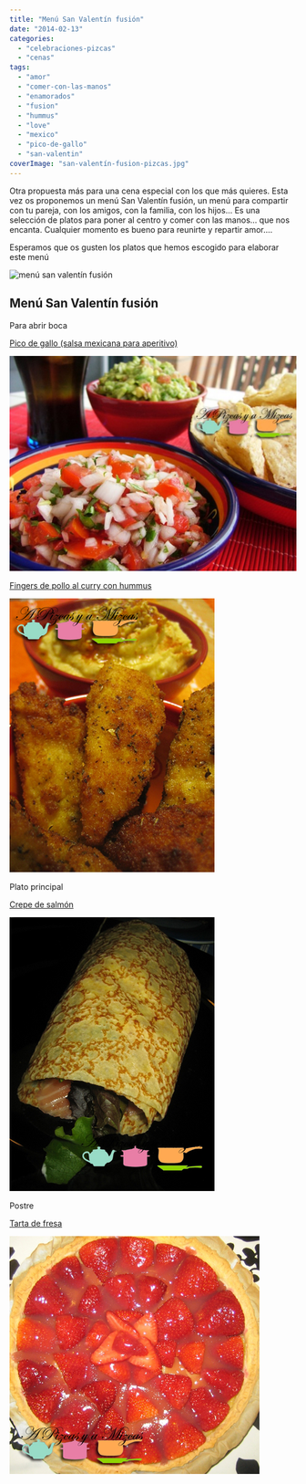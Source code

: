 ```yaml
---
title: "Menú San Valentín fusión"
date: "2014-02-13"
categories:
  - "celebraciones-pizcas"
  - "cenas"
tags:
  - "amor"
  - "comer-con-las-manos"
  - "enamorados"
  - "fusion"
  - "hummus"
  - "love"
  - "mexico"
  - "pico-de-gallo"
  - "san-valentin"
coverImage: "san-valentín-fusion-pizcas.jpg"
---
```


Otra propuesta más para una cena especial con los que más quieres. Esta vez os proponemos un menú San Valentín fusión, un menú para compartir con tu pareja, con los amigos, con la familia, con los hijos... Es una selección de platos para poner al centro y comer con las manos... que nos encanta. Cualquier momento es bueno para reunirte y repartir amor....

Esperamos que os gusten los platos que hemos escogido para elaborar este menú

![menú san valentín fusión](images/san-valentín-fusion-pizcas.jpg)

## Menú San Valentín fusión

Para abrir boca

[Pico de gallo (salsa mexicana para aperitivo)](/pico-de-gallo/ "Pico de gallo")

![pico de gallo](images/DSCF0070-pizcas-618x463.jpg "menu san valentín fusión")

[Fingers de pollo al curry con hummus](/fingers-de-pollo-al-curry-con-hummus/)

![fingers de pollo al curry](images/IMG_5596-pizcas.jpg "menu san valentín fusión")

Plato principal

[Crepe de salmón](/crepe-de-salmon/)

![crepe de salmón](images/IMG_6204-pizcas.jpg "menu san valentín fusión")

Postre

[Tarta de fresa](/tarta-de-fresa/)

![tarta de fresa](images/IMG_5841-pizcas.jpg "menu san valentín fusión")
